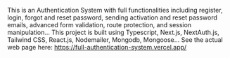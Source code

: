 This is an Authentication System with full functionalities including register, login, forgot and reset password, sending activation and reset password emails, advanced form validation, route protection, and session manipulation...
This project is built using Typescript, Next.js, NextAuth.js, Tailwind CSS, React.js, Nodemailer, Mongodb, Mongoose...
See the actual web page here: https://full-authentication-system.vercel.app/
